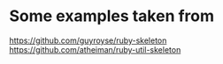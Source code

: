 # Some examples taken from
https://github.com/guyroyse/ruby-skeleton
https://github.com/atheiman/ruby-util-skeleton
